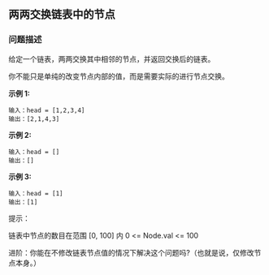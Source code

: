 ## 两两交换链表中的节点

### 问题描述

给定一个链表，两两交换其中相邻的节点，并返回交换后的链表。

你不能只是单纯的改变节点内部的值，而是需要实际的进行节点交换。

**示例 1:**
```
输入：head = [1,2,3,4]
输出：[2,1,4,3]
```
**示例 2:**
```
输入：head = []
输出：[]
```

**示例 3:**
```
输入：head = [1]
输出：[1]
```

提示：

链表中节点的数目在范围 [0, 100] 内
0 <= Node.val <= 100
 

进阶：你能在不修改链表节点值的情况下解决这个问题吗?（也就是说，仅修改节点本身。）